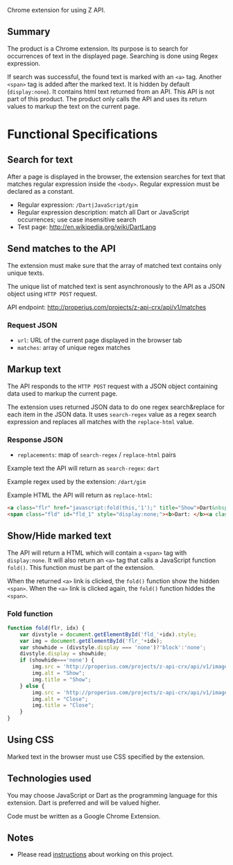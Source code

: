 Chrome extension for using Z API.

## Summary

The product is a Chrome extension. Its purpose is to search for occurrences of text in the displayed page. Searching is done using Regex expression.

If search was successful, the found text is marked with an `<a>` tag. Another `<span>` tag is added after the marked text. It is hidden by default (`display:none`). It contains html text returned from an API. This API is not part of this product. The product only calls the API and uses its return values to markup the text on the current page.

# Functional Specifications

## Search for text

After a page is displayed in the browser, the extension searches for text that matches regular expression inside the `<body>`. Regular expression must be declared as a constant.

* Regular expression: `/Dart|JavaScript/gim`
* Regular expression description: match all Dart or JavaScript occurrences; use case insensitive search
* Test page: http://en.wikipedia.org/wiki/DartLang

## Send matches to the API

The extension must make sure that the array of matched text contains only unique texts.

The unique list of matched text is sent asynchronously to the API as a JSON object using `HTTP POST` request.

API endpoint: http://properius.com/projects/z-api-crx/api/v1/matches

### Request JSON

* `url`: URL of the current page displayed in the browser tab
* `matches`: array of unique regex matches

## Markup text

The API responds to the `HTTP POST` request with a JSON object containing data used to markup the current page.

The extension uses returned JSON data to do one regex search&replace for each item in the JSON data. It uses `search-regex` value as a regex search expression and replaces all matches with the `replace-html` value.

### Response JSON

* `replacements`: map of `search-regex` / `replace-html` pairs

Example text the API will return as `search-regex`: `dart`

Example regex used by the extension: `/dart/gim`

Example HTML the API will return as `replace-html`:

```html
<a class="flr" href="javascript:fold(this,'1');" title="Show">Dart&nbsp;<img id="flr_1" src="http://properius.com/projects/z-api-crx/api/v1/images/fc.png" alt="Show" title="Show"></a>
<span class="fld" id="fld_1" style="display:none;"><b>Dart: </b><a class="turl" href="http://en.wikipedia.org/wiki/DartLang">Wikipedia</a></span>
```

## Show/Hide marked text

The API will return a HTML which will contain a `<span>` tag with `display:none`. It will also return an `<a>` tag that calls a JavaScript function `fold()`. This function must be part of the extension.

When the returned `<a>` link is clicked, the `fold()` function show the hidden `<span>`. When the `<a>` link is clicked again, the `fold()` function hiddes the `<span>`.

### Fold function

```javascript
function fold(flr, idx) {
    var divstyle = document.getElementById('fld_'+idx).style;
    var img = document.getElementById('flr_'+idx);
    var showhide = (divstyle.display === 'none')?'block':'none';
    divstyle.display = showhide;
    if (showhide==='none') {
        img.src = 'http://properius.com/projects/z-api-crx/api/v1/images/fc.png';
        img.alt = "Show";
        img.title = "Show";
    } else {
        img.src = 'http://properius.com/projects/z-api-crx/api/v1/images/fo.png';
        img.alt = "Close";
        img.title = "Close";
    }
}
```

## Using CSS

Marked text in the browser must use CSS specified by the extension.

## Technologies used

You may choose JavaScript or Dart as the programming language for this extension. Dart is preferred and will be valued higher.

Code must be written as a Google Chrome Extension.

## Notes

* Please read [instructions](https://github.com/properius/projects) about working on this project.

